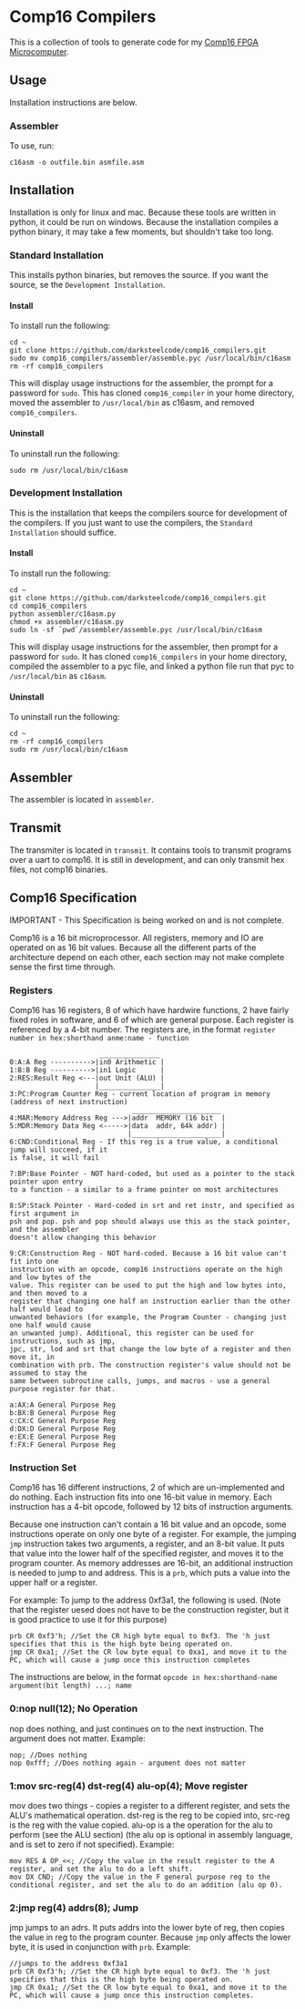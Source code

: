 # Comp16 Compilers
This is a collection of tools to generate code for my [Comp16 FPGA Microcomputer](https://github.com/darksteelcode/comp16).

## Usage
Installation instructions are below.
### Assembler
To use, run:
```
c16asm -o outfile.bin asmfile.asm
```

## Installation
Installation is only for linux and mac. Because these tools are written in python, it could be run on windows. Because the installation compiles a python binary, it may take a few moments, but shouldn't take too long.
### Standard Installation
This installs python binaries, but removes the source. If you want the source, se the `Development Installation`.
#### Install
To install run the following:
```
cd ~
git clone https://github.com/darksteelcode/comp16_compilers.git
sudo mv comp16_compilers/assembler/assemble.pyc /usr/local/bin/c16asm
rm -rf comp16_compilers
```
This will display usage instructions for the assembler, the prompt for a password for `sudo`. This has cloned `comp16_compiler` in your home directory, moved the assembler to `/usr/local/bin` as c16asm, and removed `comp16_compilers`.
#### Uninstall
To uninstall run the following:
```
sudo rm /usr/local/bin/c16asm
```
### Development Installation
This is the installation that keeps the compilers source for development of the compilers. If you just want to use the compilers, the `Standard Installation` should suffice.
#### Install
To install run the following:
```
cd ~
git clone https://github.com/darksteelcode/comp16_compilers.git
cd comp16_compilers
python assembler/c16asm.py
chmod +x assembler/c16asm.py
sudo ln -sf `pwd`/assembler/assemble.pyc /usr/local/bin/c16asm
```
This will display usage instructions for the assembler, then prompt for a password for `sudo`. It has cloned `comp16_compilers` in your home directory, compiled the assembler to a pyc file, and linked a python file run that pyc to `/usr/local/bin` as `c16asm`.
#### Uninstall
To uninstall run the following:
```
cd ~
rm -rf comp16_compilers
sudo rm /usr/local/bin/c16asm
``` 

## Assembler
The assembler is located in `assembler`.

## Transmit
The transmiter is located in `transmit`. It contains tools to transmit programs over a uart to comp16. It is still in development, and can only transmit hex files, not comp16 binaries.

## Comp16 Specification

IMPORTANT - This Specification is being worked on and is not complete.

Comp16 is a 16 bit microprocessor. All registers, memory and IO are operated on as 16 bit values. Because all the different parts of the architecture depend on each other, each section may not make complete sense the first time through.
### Registers
Comp16 has 16 registers, 8 of which have hardwire functions, 2 have fairly fixed roles in software, and 6 of which are general purpose. Each register is referenced by a 4-bit number.
The registers are, in the format `register number in hex:shorthand anme:name - function`
```
                      _______________
0:A:A Reg ---------->|in0 Arithmetic |
1:B:B Reg ---------->|in1 Logic      |
2:RES:Result Reg <---|out Unit (ALU) |
                     |_______________|
3:PC:Program Counter Reg - current location of program in memory (address of next instruction)
                              ______________________
4:MAR:Memory Address Reg --->|addr  MEMORY (16 bit  |
5:MDR:Memory Data Reg <----->|data  addr, 64k addr) |
                             |______________________|
6:CND:Conditional Reg - If this reg is a true value, a conditional jump will succeed, if it
is false, it will fail

7:BP:Base Pointer - NOT hard-coded, but used as a pointer to the stack pointer upon entry
to a function - a similar to a frame pointer on most architectures

8:SP:Stack Pointer - Hard-coded in srt and ret instr, and specified as first argument in
psh and pop. psh and pop should always use this as the stack pointer, and the assembler
doesn't allow changing this behavior

9:CR:Construction Reg - NOT hard-coded. Because a 16 bit value can't fit into one
instruction with an opcode, comp16 instructions operate on the high and low bytes of the
value. This register can be used to put the high and low bytes into, and then moved to a
register that changing one half an instruction earlier than the other half would lead to
unwanted behaviors (for example, the Program Counter - changing just one half would cause
an unwanted jump). Additional, this register can be used for instructions, such as jmp,
jpc, str, lod and srt that change the low byte of a register and then move it, in
combination with prb. The construction register's value should not be assumed to stay the
same between subroutine calls, jumps, and macros - use a general purpose register for that.

a:AX:A General Purpose Reg
b:BX:B General Purpose Reg
c:CX:C General Purpose Reg
d:DX:D General Purpose Reg
e:EX:E General Purpose Reg
f:FX:F General Purpose Reg
```
### Instruction Set
Comp16 has 16 different instructions, 2 of which are un-implemented and do nothing. Each instruction fits into one 16-bit value in memory. Each instruction has a 4-bit opcode, followed by 12 bits of instruction arguments.

Because one instruction can't contain a 16 bit value and an opcode, some instructions operate on only one byte of a register. For example, the jumping `jmp` instruction takes two arguments, a register, and an 8-bit value. It puts that value into the lower half of the specified register, and moves it to the program counter. As memory addresses are 16-bit, an additional instruction is needed to jump to and address. This is a `prb`, which puts a value into the upper half or a register.

For example:
To jump to the address 0xf3a1, the following is used. (Note that the register uesed does not have to be the construction register, but it is good practice to use it for this purpose)
```
prb CR 0xf3'h; //Set the CR high byte equal to 0xf3. The 'h just specifies that this is the high byte being operated on.
jmp CR 0xa1; //Set the CR low byte equal to 0xa1, and move it to the PC, which will cause a jump once this instruction completes
```
The instructions are below, in the format `opcode in hex:shorthand-name argument(bit length) ...; name`
### 0:nop null(12); No Operation
nop does nothing, and just continues on to the next instruction. The argument does not matter.
Example:
```
nop; //Does nothing
nop 0xfff; //Does nothing again - argument does not matter
```
### 1:mov src-reg(4) dst-reg(4) alu-op(4); Move register
mov does two things - copies a register to a different register, and sets the ALU's mathematical operation. dst-reg is the reg to be copied into, src-reg is the reg with the value copied. alu-op is a the operation for the alu to perform (see the ALU section) (the alu op is optional in assembly language, and is set to zero if not specified).
Example:
```
mov RES A OP_<<; //Copy the value in the result register to the A register, and set the alu to do a left shift.
mov DX CND; //Copy the value in the F general purpose reg to the conditional register, and set the alu to do an addition (alu op 0).
```
### 2:jmp reg(4) addrs(8); Jump
jmp jumps to an adrs. It puts addrs into the lower byte of reg, then copies the value in reg to the program counter. Because `jmp` only affects the lower byte, it is used in conjunction with `prb`.
Example:
```
//jumps to the address 0xf3a1
prb CR 0xf3'h; //Set the CR high byte equal to 0xf3. The 'h just specifies that this is the high byte being operated on.
jmp CR 0xa1; //Set the CR low byte equal to 0xa1, and move it to the PC, which will cause a jump once this instruction completes.
```
